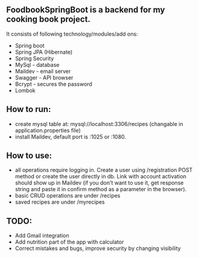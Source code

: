 ## FoodbookSpringBoot is a backend for my cooking book project.

It consists of following technology/modules/add ons:

- Spring boot
- Spring JPA (Hibernate)
- Spring Security
- MySql - database
- Maildev - email server
- Swagger - API browser
- Bcrypt - secures the password
- Lombok

## How to run: 
- create mysql table at: mysql://localhost:3306/recipes (changable in application.properties file)
- install Maildev, default port is :1025 or :1080.

## How to use: 
- all operations require logging in. Create a user using /registration POST method or create the user directly in db. Link with account activation should show up in Maildev 
(if you don't want to use it, get response string and paste it in confirm method as a parameter in the browser).
- basic CRUD operations are under /recipes
- saved recipes are under /myrecipes

## TODO: 
- Add Gmail integration
- Add nutrition part of the app with calculator
- Correct mistakes and bugs, improve security by changing visibility

